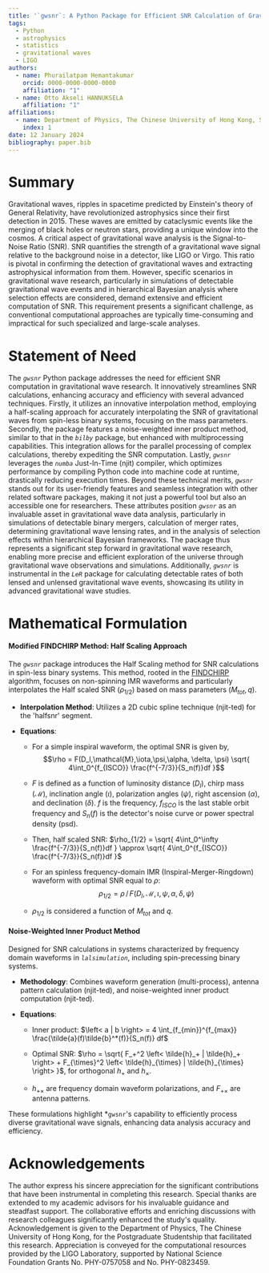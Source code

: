 ```yaml
---
title: '`gwsnr`: A Python Package for Efficient SNR Calculation of Gravitational Waves'
tags:
  - Python
  - astrophysics
  - statistics
  - gravitational waves
  - LIGO
authors:
  - name: Phurailatpam Hemantakumar
    orcid: 0000-0000-0000-0000
    affiliation: "1"
  - name: Otto Akseli HANNUKSELA 
    affiliation: "1"
affiliations:
  - name: Department of Physics, The Chinese University of Hong Kong, Shatin, New Territories, Hong Kong
    index: 1
date: 12 January 2024
bibliography: paper.bib
---
```


# Summary 

Gravitational waves, ripples in spacetime predicted by Einstein's theory of General Relativity, have revolutionized astrophysics since their first detection in 2015. These waves are emitted by cataclysmic events like the merging of black holes or neutron stars, providing a unique window into the cosmos. A critical aspect of gravitational wave analysis is the Signal-to-Noise Ratio (SNR). SNR quantifies the strength of a gravitational wave signal relative to the background noise in a detector, like LIGO or Virgo. This ratio is pivotal in confirming the detection of gravitational waves and extracting astrophysical information from them. However, specific scenarios in gravitational wave research, particularly in simulations of detectable gravitational wave events and in hierarchical Bayesian analysis where selection effects are considered, demand extensive and efficient computation of SNR. This requirement presents a significant challenge, as conventional computational approaches are typically time-consuming and impractical for such specialized and large-scale analyses.

# Statement of Need

The *`gwsnr`* Python package addresses the need for efficient SNR computation in gravitational wave research. It innovatively streamlines SNR calculations, enhancing accuracy and efficiency with several advanced techniques. Firstly, it utilizes an innovative interpolation method, employing a half-scaling approach for accurately interpolating the SNR of gravitational waves from spin-less binary systems, focusing on the mass parameters. Secondly, the package features a noise-weighted inner product method, similar to that in the *`bilby`* package, but enhanced with multiprocessing capabilities. This integration allows for the parallel processing of complex calculations, thereby expediting the SNR computation. Lastly, *`gwsnr`* leverages the *`numba`* Just-In-Time (njit) compiler, which optimizes performance by compiling Python code into machine code at runtime, drastically reducing execution times. Beyond these technical merits, *`gwsnr`* stands out for its user-friendly features and seamless integration with other related software packages, making it not just a powerful tool but also an accessible one for researchers. These attributes position *`gwsnr`* as an invaluable asset in gravitational wave data analysis, particularly in simulations of detectable binary mergers, calculation of merger rates, determining gravitational wave lensing rates, and in the analysis of selection effects within hierarchical Bayesian frameworks. The package thus represents a significant step forward in gravitational wave research, enabling more precise and efficient exploration of the universe through gravitational wave observations and simulations. Additionally, *`gwsnr`* is instrumental in the *`LeR`* package for calculating detectable rates of both lensed and unlensed gravitational wave events, showcasing its utility in advanced gravitational wave studies.

# Mathematical Formulation

#### Modified FINDCHIRP Method: Half Scaling Approach

The *`gwsnr`* package introduces the Half Scaling method for SNR calculations in spin-less binary systems. This method, rooted in the [FINDCHIRP](https://arxiv.org/abs/gr-qc/0509116) algorithm, focuses on non-spinning IMR waveforms and particularly interpolates the Half scaled SNR ($\rho_{1/2}$) based on mass parameters ($M_{tot},q$).

- **Interpolation Method**: Utilizes a 2D cubic spline technique (njit-ted) for the 'halfsnr' segment.

- **Equations**:

  - For a simple inspiral waveform, the optimal SNR is given by,
    $$\rho = F(D_l,\mathcal{M},\iota,\psi,\alpha, \delta, \psi) \sqrt{ 4\int_0^{f_{ISCO}} \frac{f^{-7/3}}{S_n(f)}df }$$

  - $F$ is defined as a function of luminosity distance ($D_l$), chirp mass ($\mathcal{M}$), inclination angle ($\iota$), polarization angles ($\psi$), right ascension ($\alpha$), and declination ($\delta$). $f$ is the frequency, $f_{ISCO}$ is the last stable orbit frequency and $S_n(f)$ is the detector's noise curve or power spectral density (psd).

  - Then, half scaled SNR: $\rho_{1/2} = \sqrt{ 4\int_0^\infty \frac{f^{-7/3}}{S_n(f)}df } \approx \sqrt{ 4\int_0^{f_{ISCO}} \frac{f^{-7/3}}{S_n(f)}df }$

  - For an spinless frequency-domain IMR (Inspiral-Merger-Ringdown) waveform with optimal SNR equal to $\rho$: $$\rho_{1/2} = \rho\,/\, F(D_l,\mathcal{M},\iota,\psi,\alpha, \delta, \psi)$$

  - $\rho_{1/2}$ is considered a function of $M_{tot}$ and $q$.

#### Noise-Weighted Inner Product Method

Designed for SNR calculations in systems characterized by frequency domain waveforms in *`lalsimulation`*, including spin-precessing binary systems.

- **Methodology**: Combines waveform generation (multi-process), antenna pattern calculation (njit-ted), and noise-weighted inner product computation (njit-ted).

- **Equations**:

  - Inner product: $\left< a | b \right> = 4 \int_{f_{min}}^{f_{max}} \frac{\tilde{a}(f)\tilde{b}^*(f)}{S_n(f)} df$

  - Optimal SNR: $\rho = \sqrt{ F_+^2 \left< \tilde{h}_+ | \tilde{h}_+ \right> + F_{\times}^2 \left< \tilde{h}_{\times} | \tilde{h}_{\times} \right> }$, for orthogonal $h_+$ and $h_{\times}$.

  - $h_{+\times}$ are frequency domain waveform polarizations, and $F_{+\times}$ are antenna patterns. 

These formulations highlight *`gwsnr`'s capability to efficiently process diverse gravitational wave signals, enhancing data analysis accuracy and efficiency.

# Acknowledgements

The author express his sincere appreciation for the significant contributions that have been instrumental in completing this research. Special thanks are extended to my academic advisors for his invaluable guidance and steadfast support. The collaborative efforts and enriching discussions with research colleagues significantly enhanced the study's quality. Acknowledgement is given to the Department of Physics, The Chinese University of Hong Kong, for the Postgraduate Studentship that facilitated this research. Appreciation is conveyed for the computational resources provided by the LIGO Laboratory, supported by National Science Foundation Grants No. PHY-0757058 and No. PHY-0823459.
